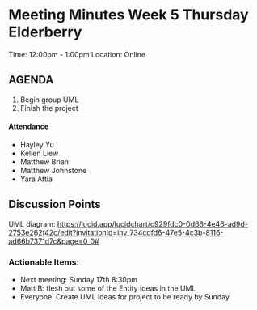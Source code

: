 # Meeting Minutes Week 5 Thursday Elderberry
Time: 12:00pm - 1:00pm
Location:        Online

## AGENDA
  1. Begin group UML
  2. Finish the project


#### Attendance
* Hayley Yu
* Kellen Liew
* Matthew Brian
* Matthew Johnstone
* Yara Attia

## Discussion Points
UML diagram: https://lucid.app/lucidchart/c929fdc0-0d66-4e46-ad9d-2753e262f42c/edit?invitationId=inv_734cdfd6-47e5-4c3b-8116-ad66b7371d7c&page=0_0#

### Actionable Items: 
* Next meeting: Sunday 17th 8:30pm
* Matt B: flesh out some of the Entity ideas in the UML
* Everyone: Create UML ideas for project to be ready by Sunday